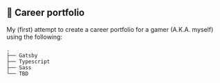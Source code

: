 ## 🚀 Career portfolio

My (first) attempt to create a career portfolio for a gamer (A.K.A. myself) using the following:

    .
    ├── Gatsby
    ├── Typescript
    ├── Sass
    └── TBD
